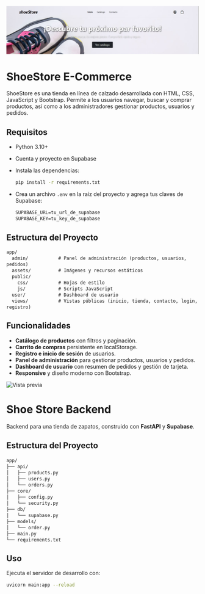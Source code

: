 ![Vista previa](frontend/app/assets/img/Captura_01.JPG)

# ShoeStore E-Commerce

ShoeStore es una tienda en línea de calzado desarrollada con HTML, CSS, JavaScript y Bootstrap. Permite a los usuarios navegar, buscar y comprar productos, así como a los administradores gestionar productos, usuarios y pedidos.

## Requisitos

- Python 3.10+
- Cuenta y proyecto en Supabase

- Instala las dependencias:
   ```sh
   pip install -r requirements.txt
   ```
- Crea un archivo `.env` en la raíz del proyecto y agrega tus claves de Supabase:
   ```
   SUPABASE_URL=tu_url_de_supabase
   SUPABASE_KEY=tu_key_de_supabase

## Estructura del Proyecto

```
app/
  admin/           # Panel de administración (productos, usuarios, pedidos)
  assets/          # Imágenes y recursos estáticos
  public/
    css/           # Hojas de estilo
    js/            # Scripts JavaScript
  user/            # Dashboard de usuario
  views/           # Vistas públicas (inicio, tienda, contacto, login, registro)
```

## Funcionalidades

- **Catálogo de productos** con filtros y paginación.
- **Carrito de compras** persistente en localStorage.
- **Registro e inicio de sesión** de usuarios.
- **Panel de administración** para gestionar productos, usuarios y pedidos.
- **Dashboard de usuario** con resumen de pedidos y gestión de tarjeta.
- **Responsive** y diseño moderno con Bootstrap.

![Vista previa](frontend/app/assets/img/Captura_02.JPG)

  # Shoe Store Backend

Backend para una tienda de zapatos, construido con **FastAPI** y **Supabase**.

## Estructura del Proyecto

```
app/
├── api/
│   ├── products.py
│   ├── users.py
│   └── orders.py
├── core/
│   ├── config.py
│   └── security.py
├── db/
│   └── supabase.py
├── models/
│   └── order.py
├── main.py
└── requirements.txt
```

## Uso

Ejecuta el servidor de desarrollo con:
```sh
uvicorn main:app --reload
```
